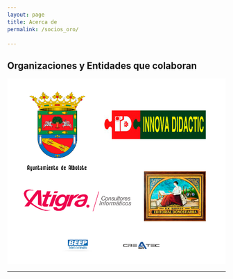 ```yaml
---
layout: page
title: Acerca de
permalink: /socios_oro/

---
```



## Organizaciones y Entidades que colaboran ##


[<img src="/images/colaboran.png" width="1000">](https://clubroboticagranada.github.io/)



* * *
